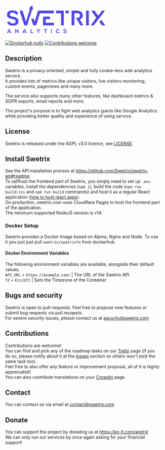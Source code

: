 <img src="/public/assets/logo_blue.svg" alt="" height="100" />

[![Dockerhub pulls](https://img.shields.io/docker/pulls/swetrix/swetrix-fe.svg?style=flat)](https://hub.docker.com/r/swetrix/swetrix-fe)
[![Contributions welcome](https://img.shields.io/badge/contributions-welcome-brightgreen.svg?style=flat)](https://github.com/swetrix/swetrix-fe/issues)

## Description

Swetrix is a privacy-oriented, simple and fully cookie-less web analytics service.\
It provides lots of metrics like unique visitors, live visitors monitoring, custom events, pageviews and many more.

The service also supports many other features, like dashboard metrics & GDPR exports, email reports and more.

The project's purpose is to fight web analytics giants like Google Analytics while providing better quality and experience of using service.

## License

Swetrix is released under the AGPL v3.0 licence, see [LICENSE](LICENSE).

## Install Swetrix

See the API installation process at https://github.com/Swetrix/swetrix-api#readme. \
To selfhost the frontend part of Swetrix, you simply need to set up `.env` variables, install the dependencies (`npm i`), build the code (`npm run build:css` and `npm run build` commands) and host it as a regular React application ([how to host react apps](https://create-react-app.dev/docs/deployment/)).\
On production, swetrix.com uses Cloudflare Pages to host the frontend part of the application.\
The minimum supported NodeJS version is v14.

### Docker Setup

Swetrix provides a Docker Image based on Alpine, Nginx and Node.
To use it you just just pull `swetrix/swetrixfe` from dockerhub.

#### Docker Environment Variables

The following environment variables are available, alongside their default values.  
`API_URL` = `https://example.com/` | The URL of the Swetrix API  
`TZ` = `Etc/UTC` | Sets the Timezone of the Container

## Bugs and security

Swetrix is open to pull-requests. Feel free to propose new features or submit bug requests via pull reuqests.\
For severe security issues, please contact us at security@swetrix.com

## Contributions
Contributions are welcome!\
You can find and pick any of the roadmap tasks on our [Trello](https://trello.com/b/qzL3qlCM/swetrix-analytics) page (if you do so, please notify about it at the [Issues](https://github.com/swetrix/swetrix-fe/issues) section so others won't pick the same task too).\
Feel free to also offer any feature or improvement proposal, all of it is highly appreciated!\
You can also contribute translations on your [Crowdin](https://crowdin.com/project/swetrix) page.

## Contact

You can contact us via email at contact@swetrix.com

## Donate
You can support the project by donating us at https://ko-fi.com/andriir \
We can only run our services by once again asking for your financial support!
